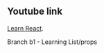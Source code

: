 ## Youtube link
[Learn React](https://www.youtube.com/watch?v=1RHDhtbqo94).

Branch b1 - Learning List/props